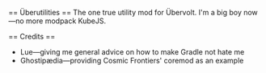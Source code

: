 == Überutilities ==
The one true utility mod for Übervolt. I'm a big boy now—no more modpack KubeJS.

== Credits ==
* Lue—giving me general advice on how to make Gradle not 
  hate me
* Ghostipædia—providing Cosmic Frontiers' coremod as an example